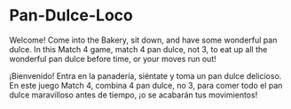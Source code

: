 # Pan-Dulce-Loco
Welcome! Come into the Bakery, sit down, and have some wonderful pan dulce. 
In this Match 4 game, match 4 pan dulce, not 3, to eat up all the wonderful pan dulce before time, or your moves run out!

¡Bienvenido! Entra en la panadería, siéntate y toma un pan dulce delicioso.
En este juego Match 4, combina 4 pan dulce, no 3, para comer todo el pan dulce maravilloso antes de tiempo, 
¡o se acabarán tus movimientos!

